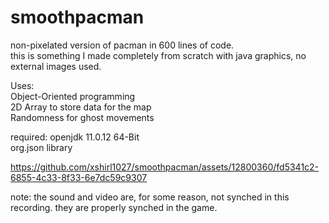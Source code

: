 # smoothpacman
non-pixelated version of pacman in 600 lines of code. \
this is something I made completely from scratch with java graphics, no external images used.

Uses:\
Object-Oriented programming\
2D Array to store data for the map\
Randomness for ghost movements





required:
openjdk 11.0.12 64-Bit\
org.json library


https://github.com/xshirl1027/smoothpacman/assets/12800360/fd5341c2-6855-4c33-8f33-6e7dc59c9307

note: the sound and video are, for some reason, not synched in this recording. they are properly synched in the game.

